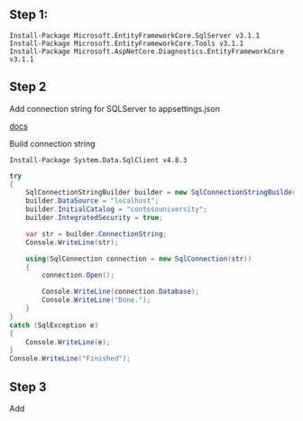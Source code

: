 ## Step 1:

```
Install-Package Microsoft.EntityFrameworkCore.SqlServer v3.1.1
Install-Package Microsoft.EntityFrameworkCore.Tools v3.1.1
Install-Package Microsoft.AspNetCore.Diagnostics.EntityFrameworkCore v3.1.1
```

## Step 2

Add connection string for SQLServer to appsettings.json 

[docs](https://www.microsoft.com/en-us/sql-server/developer-get-started/csharp/win/step/2.html)

Build connection string

```
Install-Package System.Data.SqlClient v4.8.3
```

```C#
try
{
    SqlConnectionStringBuilder builder = new SqlConnectionStringBuilder();
    builder.DataSource = "localhost";
    builder.InitialCatalog = "contosouniversity";
    builder.IntegratedSecurity = true;

    var str = builder.ConnectionString;
    Console.WriteLine(str);

    using(SqlConnection connection = new SqlConnection(str))
    {
        connection.Open();

        Console.WriteLine(connection.Database);
        Console.WriteLine("Done.");
    }
}
catch (SqlException e)
{
    Console.WriteLine(e);
}
Console.WriteLine("Finished");
```

## Step 3

Add 
